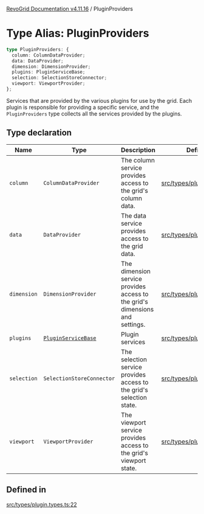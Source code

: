 [RevoGrid Documentation v4.11.16](README.md) / PluginProviders

# Type Alias: PluginProviders

```ts
type PluginProviders: {
  column: ColumnDataProvider;
  data: DataProvider;
  dimension: DimensionProvider;
  plugins: PluginServiceBase;
  selection: SelectionStoreConnector;
  viewport: ViewportProvider;
};
```

Services that are provided by the various plugins for use by the grid. Each plugin
is responsible for providing a specific service, and the `PluginProviders` type collects all the services provided
by the plugins.

## Type declaration

| Name | Type | Description | Defined in |
| ------ | ------ | ------ | ------ |
| `column` | `ColumnDataProvider` | The column service provides access to the grid's column data. | [src/types/plugin.types.ts:38](https://github.com/revolist/revogrid/blob/763c92aaba8e74029a3eccde1c674251aae1a42c/src/types/plugin.types.ts#L38) |
| `data` | `DataProvider` | The data service provides access to the grid data. | [src/types/plugin.types.ts:26](https://github.com/revolist/revogrid/blob/763c92aaba8e74029a3eccde1c674251aae1a42c/src/types/plugin.types.ts#L26) |
| `dimension` | `DimensionProvider` | The dimension service provides access to the grid's dimensions and settings. | [src/types/plugin.types.ts:30](https://github.com/revolist/revogrid/blob/763c92aaba8e74029a3eccde1c674251aae1a42c/src/types/plugin.types.ts#L30) |
| `plugins` | [`PluginServiceBase`](Interface.PluginServiceBase.md) | Plugin services | [src/types/plugin.types.ts:48](https://github.com/revolist/revogrid/blob/763c92aaba8e74029a3eccde1c674251aae1a42c/src/types/plugin.types.ts#L48) |
| `selection` | `SelectionStoreConnector` | The selection service provides access to the grid's selection state. | [src/types/plugin.types.ts:34](https://github.com/revolist/revogrid/blob/763c92aaba8e74029a3eccde1c674251aae1a42c/src/types/plugin.types.ts#L34) |
| `viewport` | `ViewportProvider` | The viewport service provides access to the grid's viewport state. | [src/types/plugin.types.ts:42](https://github.com/revolist/revogrid/blob/763c92aaba8e74029a3eccde1c674251aae1a42c/src/types/plugin.types.ts#L42) |

## Defined in

[src/types/plugin.types.ts:22](https://github.com/revolist/revogrid/blob/763c92aaba8e74029a3eccde1c674251aae1a42c/src/types/plugin.types.ts#L22)
